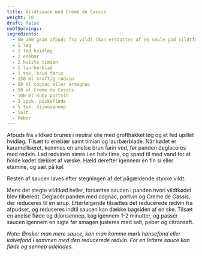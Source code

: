 ```yaml
---
title: Vildtsauce med Creme de Cassis
weight: 10
draft: false
noOfServings: 
ingredients:
  - 50-100 gram afpuds fra vildt (kan erstattes af en smule god vildtfond)
  - 1 løg
  - 1 fed hvidløg
  - 2 enebær
  - 2 kviste timian
  - 1 laurbærblad
  - 1 tsk. brun farin
  - 150 ml kraftig rødvin
  - 50 ml cognac eller armagnac
  - 50 ml Creme de Cassis
  - 100 ml Ruby portvin
  - 3 spsk. piskefløde
  - ½ tsk. dijonsennep
  - Salt
  - Peber
---
```


Afpuds fra vildkød brunes i neutral olie med grofthakket løg og et fed
upillet hvidløg. Tilsæt to enebær samt timian og laurbærblade. Når kødet
er karamelliseret, kommes en anelse brun farin ved, før panden
deglaceres med rødvin. Lad rødvinen simre i en halv time, og spæd til
med vand for at holde kødet dækket af væske. Hæld derefter igennem en
fin si eller etamine, og sæt på køl.

Resten af saucen laves efter stegningen af det pågældende stykke vildt.

Mens det stegte vildtkød hviler, forsættes saucen i panden hvori
vildtkødet blev tilberedt. Deglacér panden med cognac, portvin og Creme
de Cassis, der reduceres til en sirup. Efterfølgende tilsættes det
reducerede rødvin fra afpudset, og reduceres indtil saucen kan dække
bagsiden af en ske. Tilsæt en anelse fløde og dijonsennep, kog igennem
1-2 minutter, og passér saucen igennem en sigte før smagen justeres med
salt, peber og citronsaft.

*Note: Ønsker man mere sauce, kan man komme mørk hønsefond eller
kalvefond i sammen med den reducerede rødvin. For en lettere sauce kan
fløde og sennep udelades.*

